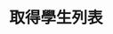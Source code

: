 # 取得學生列表

<!-- Use the <api-endpoint> tag to generate the documentation for a specific endpoint and method. -->

<api-endpoint openapi-path="./../openapi.yaml" endpoint="/branch/{branchId}/classes/{classId}/classTypes/{classTypeId}/students" method="get"/>
